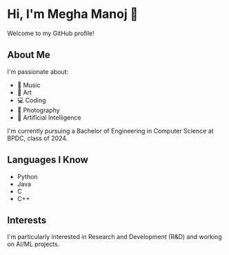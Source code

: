 # Hi, I'm Megha Manoj 👋

Welcome to my GitHub profile!

## About Me

I'm passionate about:
- 🎵 Music
- 🎨 Art
- 💻 Coding
- 📸 Photography
- 🤖 Artificial Intelligence

I'm currently pursuing a Bachelor of Engineering in Computer Science at BPDC, class of 2024.

## Languages I Know

- Python
- Java
- C
- C++

## Interests

I'm particularly interested in Research and Development (R&D) and working on AI/ML projects. 
